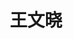 ---
layout: member
title: 王文晓
graduate-from: 青岛农业大学
position: 博士研究生
research: 基于核酸功能材料的生物分子活性调控及电化学传感分析
email: wxwang at whu.edu.cn
image: /images/members/王文晓.jpg
alumni: false
---